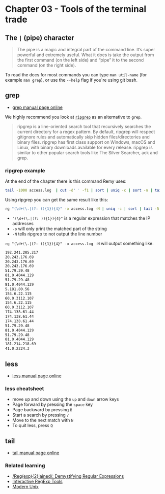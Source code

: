 # Chapter 03 - Tools of the terminal trade

## The `|` (pipe) character

> The pipe is a magic and integral part of the command line. It’s super powerful and extremely useful. What it does is take the output from the first command (on the left side) and “pipe” it to the second command (on the right side).

To read the docs for most commands you can type `man util-name` (for example `man grep`), or use the `--help` flag if you're using git bash.

## grep

- [grep manual page online](https://manpages.org/grep/1)

We highly recommend you look at [`ripgrep`](https://github.com/BurntSushi/ripgrep) as an alternative to `grep`.

> ripgrep is a line-oriented search tool that recursively searches the current directory for a regex pattern. By default, ripgrep will respect gitignore rules and automatically skip hidden files/directories and binary files. ripgrep has first class support on Windows, macOS and Linux, with binary downloads available for every release. ripgrep is similar to other popular search tools like The Silver Searcher, ack and grep.

### ripgrep example

At the end of the chapter there is this command Remy uses:

```bash
tail -1000 access.log  | cut -d' ' -f1 | sort | uniq -c | sort -n | tail -5
```

Using ripgrep you can get the same result like this:

```bash
rg "(\d+(\.|(?: )){1}){4}" -o access.log -N | uniq -c | sort | tail -5
```

- `"(\d+(\.|(?: )){1}){4}"` is a regular expression that matches the IP addresses
- `-o` will only print the matched part of the string
- `-N` tells ripgrep to not output the line number

`rg "(\d+(\.|(?: )){1}){4}" -o access.log -N` will output something like:

```bash
192.241.205.217
20.243.176.69
20.243.176.69
20.243.176.69
51.79.29.48
81.0.4044.129
51.79.29.48
81.0.4044.129
5.181.80.56
154.6.22.115
60.0.3112.107
154.6.22.115
60.0.3112.107
174.138.61.44
174.138.61.44
174.138.61.44
51.79.29.48
81.0.4044.129
51.79.29.48
81.0.4044.129
181.214.218.69
41.0.2224.3
```

## less

- [less manual page online](https://manpages.org/less/l)

### less cheatsheet

- move up and down using the `up` and `down` arrow keys
- Page forward by pressing the `space` key
- Page backward by pressing `B`
- Start a search by pressing `/`
- Move to the next match with `N`
- To quit less, press `Q`

## tail

- [tail manual page online](https://manpages.org/tail)

### Related learning

- [/Reg(exp){2}lained/: Demystifying Regular Expressions](https://www.youtube.com/watch?v=EkluES9Rvak)
- [Interactive RegExp Tools](https://developer-toolchest.com/?q=regex)
- [Modern Unix](https://github.com/ibraheemdev/modern-unix)
